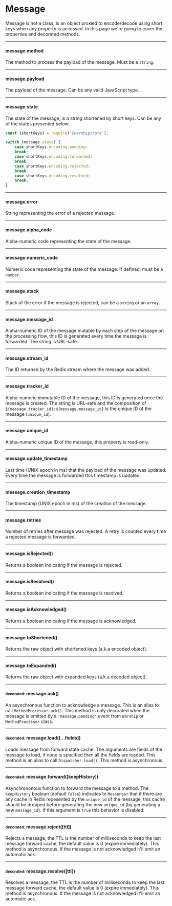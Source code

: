 # Message

Message is not a class, is an object proxied to encode/decode using short keys when any property is accessed. In this page we're going to cover the properties and decorated methods.

---------------------------------

#### message.method

The method to process the payload of the message. Must be a `string`.

---------------------------------

#### message.payload

The payload of the message. Can be any valid JavaScript type.

---------------------------------

#### message.state

The state of the message, is a string shortened by short keys. Can be any of the states presented below:

```javascript
const {shortKeys} = require('@warship/core');

switch (message.state) {
	case shortKeys.encoding.pending:
	break;
	case shortKeys.encoding.forwarded:
	break;
	case shortKeys.encoding.rejected:
	break;
	case shortKeys.encoding.resolved:
	break;
}
```

---------------------------------

#### message.error

String representing the error of a rejected message.

---------------------------------

#### message.alpha_code

Alpha-numeric code representing the state of the message.

---------------------------------

#### message.numeric_code

Numeric code representing the state of the message. If defined, must be a `number`.

---------------------------------

#### message.stack

Stack of the error if the message is rejected, can be a `string` or an `array`.

---------------------------------

#### message.message_id

Alpha-numeric ID of the message mutable by each step of the message on the processing flow, this ID is generated every time the message is forwarded. The string is URL-safe.

---------------------------------

#### message.stream_id

The ID returned by the Redis stream where the message was added.

---------------------------------

#### message.tracker_id

Alpha-numeric immutable ID of the message, this ID is generated once the message is created. The string is URL-safe and the composition of `${message.tracker_id}:${message.message_id}` is the unique ID of the message (`unique_id`).

---------------------------------

#### message.unique_id

Alpha-numeric unique ID of the message, this property is read-only.

---------------------------------

#### message.update_timestamp

Last time (UNIX epoch in ms) that the payload of the message was updated. Every time the message is forwarded this timestamp is updated.

---------------------------------

#### message.creation_timestamp

The timestamp (UNIX epoch in ms) of the creation of the message.

---------------------------------

#### message.retries

Number of retries after message was rejected. A retry is counted every time a rejected message is forwarded.

---------------------------------

#### message.isRejected()

Returns a boolean indicating if the message is rejected.

---------------------------------

#### message.isResolved()

Returns a boolean indicating if the message is resolved.

---------------------------------

#### message.isAcknowledged()

Returns a boolean indicating if the message is acknowledged.

---------------------------------

#### message.toShortened()

Returns the raw object with shortened keys (a.k.a encoded object).

---------------------------------

#### message.toExpanded()

Returns the raw object with expanded keys (a.k.a decoded object).

---------------------------------

#### <small>decorated:</small> message.ack()

An asynchronous function to acknowledge a message. This is an alias to call `MethodProcessor.ack()`. This method is only decorated when the message is emitted by a `'message.pending'` event from `Warship` or `MethodProcessor` class.

---------------------------------

#### <small>decorated:</small> message.load([...fields])

Loads message from forward state cache. The arguments are fields of the message to load, if none is specified then all the fields are loaded. This method is an alias to call `Dispatcher.load()`. This method is asynchronous.

---------------------------------

#### <small>decorated:</small> message.forward([keepHistory])

Asynchrononous function to forward the message to a method. The `keepHistory` boolean (default `false`) indicates to `Messenger` that if there are any cache in Redis repesented by the `unique_id` of the message, this cache should be dropped before generating the new `unique_id` (by generating a new `message_id`). If this argument is `true` this behavior is disabled.

---------------------------------

#### <small>decorated:</small> message.reject([ttl])

Rejects a message, the TTL is the number of milliseconds to keep the last message forward cache, the default value is 0 (expire immediately). This method is asynchronous. If the message is not acknowledged it'll emit an automatic ack.

---------------------------------

#### <small>decorated:</small> message.resolve([ttl])

Resolves a message, the TTL is the number of milliseconds to keep the last message forward cache, the default value is 0 (expire immediately). This method is asynchronous. If the message is not acknowledged it'll emit an automatic ack.